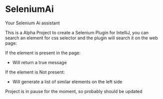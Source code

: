 # SeleniumAi
 Your Selenium Ai assistant

This is a Alpha Project to create a Selenium Plugin for IntelliJ,
you can search an element for css selector and the plugin will search it on the web page:

If the element is present in the page:
- Will return a true message

If the element is Not present:
- Will generate a list of similar elements on the left side

Project is in pause for the moment, so probably should be updated
